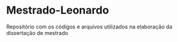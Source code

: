 # Mestrado-Leonardo
Repositório com os códigos e arquivos utilizados na elaboração da dissertação de mestrado
